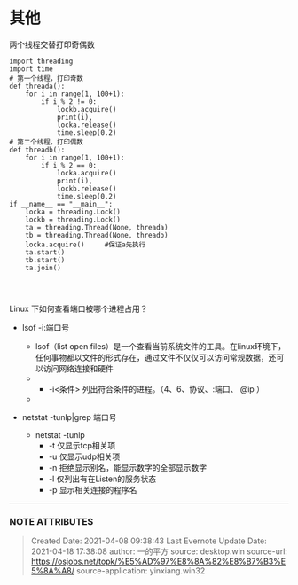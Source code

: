 # 其他
两个线程交替打印奇偶数
```
import threading
import time
# 第一个线程，打印奇数
def threada():
    for i in range(1, 100+1):
        if i % 2 != 0:
            lockb.acquire()
            print(i),
            locka.release()
            time.sleep(0.2)
# 第二个线程，打印偶数
def threadb():
    for i in range(1, 100+1):
        if i % 2 == 0:
            locka.acquire()
            print(i),
            lockb.release()
            time.sleep(0.2)
if __name__ == "__main__":
    locka = threading.Lock()
    lockb = threading.Lock()
    ta = threading.Thread(None, threada)
    tb = threading.Thread(None, threadb)
    locka.acquire()     #保证a先执行
    ta.start()
    tb.start()
    ta.join()




```


Linux 下如何查看端口被哪个进程占用？
  * lsof -i:端口号
    * lsof（list open files）是一个查看当前系统文件的工具。在linux环境下，任何事物都以文件的形式存在，通过文件不仅仅可以访问常规数据，还可以访问网络连接和硬件
    * * -i<条件> 列出符合条件的进程。（4、6、协议、:端口、 @ip ）
    *

  * netstat -tunlp|grep 端口号
    * netstat -tunlp
      * -t   仅显示tcp相关项
      * -u  仅显示udp相关项
      * -n  拒绝显示别名，能显示数字的全部显示数字
      * -l   仅列出有在Listen的服务状态
      * -p  显示相关连接的程序名







---
### NOTE ATTRIBUTES
>Created Date: 2021-04-08 09:38:43
>Last Evernote Update Date: 2021-04-18 17:38:08
>author: 一的平方
>source: desktop.win
>source-url: https://osjobs.net/topk/%E5%AD%97%E8%8A%82%E8%B7%B3%E5%8A%A8/
>source-application: yinxiang.win32